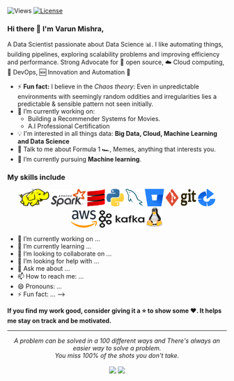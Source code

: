 ![Views](https://komarev.com/ghpvc/?username=iamvarunm&color=orange&label=views)
<a href="https://github.com/iamvarunm/iamvarunm/blob/add-license-1/LICENSE"><img src="https://img.shields.io/github/license/antonkomarev/github-profile-views-counter.svg?style=flat-square" alt="License"></a>

### Hi there 👋 I'm Varun Mishra,

A Data Scientist passionate about Data Science :bar_chart:. I like automating things, building pipelines, exploring scalability problems and improving efficiency and performance. Strong Advocate for 📜 open source, :cloud: Cloud computing, 🚀 DevOps, :new: Innovation and Automation :robot: 


- ⚡ **Fun fact:** I believe in the *Chaos theory*: Even in unpredictable environments with seemingly random oddities and irregularities lies a predictable & sensible pattern not seen initially.
- 🔭 I’m currently working on:
	- Building a Recommender Systems for Movies.
	- A.I Professional Certification
- :bulb: I'm interested in all things data: **Big Data, Cloud, Machine Learning and Data Science**
- 💬 Talk to me about Formula 1 :racing_car:, Memes, anything that interests you.
- 🌱 I’m currently pursuing **Machine learning**.

### My skills include

<p align="center">
	<img title="Hadoop" alt="Hadoop" src="https://raw.githubusercontent.com/iamvarunm/iamvarunm/master/assets/hadoop.svg" width="70" height="40" />
	<img title="Spark" alt="Spark" src="https://raw.githubusercontent.com/iamvarunm/iamvarunm/master/assets/apache_spark.svg" width="80" height="40" />
	<img title="Scala" alt="Scala" src="https://raw.githubusercontent.com/iamvarunm/iamvarunm/master/assets/scala.svg" width="40" height="40" />
	<img title="Python" alt="Python" src="https://raw.githubusercontent.com/iamvarunm/iamvarunm/master/assets/python.svg" width="40" height="40" />
	<img title="MySQL" alt="MySQL" src="https://raw.githubusercontent.com/iamvarunm/iamvarunm/master/assets/mysql.svg" width="40" height="40" />
	<img title="Bitbucket" alt="Bitbucket" src="https://raw.githubusercontent.com/iamvarunm/iamvarunm/master/assets/bitbucket.svg" height="40" />
	<img title="Git" alt="Git" src="https://raw.githubusercontent.com/iamvarunm/iamvarunm/master/assets/git.svg" width="70" height="40" />
	<img title="Bamboo" alt="Bamboo" src="https://raw.githubusercontent.com/iamvarunm/iamvarunm/master/assets/bamboo.svg" width="40" height="40" />	
	<img title="AWS" alt="AWS" src="https://raw.githubusercontent.com/iamvarunm/iamvarunm/master/assets/aws.svg" width="60" height="40" />
	<img title="Kafka" alt="Kafka" src="https://raw.githubusercontent.com/iamvarunm/iamvarunm/master/assets/kafka.svg" width="105" height="40" />
	<img title="linux" alt="linux" src="https://raw.githubusercontent.com/iamvarunm/iamvarunm/master/assets/linux-tux.svg" width="40" />
</p>



- 🔭 I’m currently working on ...
- 🌱 I’m currently learning ...
- 👯 I’m looking to collaborate on ...
- 🤔 I’m looking for help with ...
- 💬 Ask me about ...
- 📫 How to reach me: ...
- 😄 Pronouns: ...
- ⚡ Fun fact: ...
-->



    
**If you find my work good, consider giving it a :star: to show some :heart:. It helps me stay on track and be motivated.**
<hr>
<p align="center">
   <i>A problem can be solved in a 100 different ways and There's always an easier way to solve a problem.</i>
   <br>
   <i>You miss 100% of the shots you don't take.</i>
   <br>
<br>
	<a target="_blank" href="https://www.linkedin.com/in/iamvarunm/"><img src="https://img.shields.io/badge/-LinkedIn-0077B5?style=for-the-badge&logo=Linkedin&logoColor=white"></img></a>
<a target="_blank" href="mailto:model.varunmishra@gmail.com"><img src="https://img.shields.io/badge/-Gmail-D14836?style=for-the-badge&logo=Gmail&logoColor=white"></img></a>

</p>       
